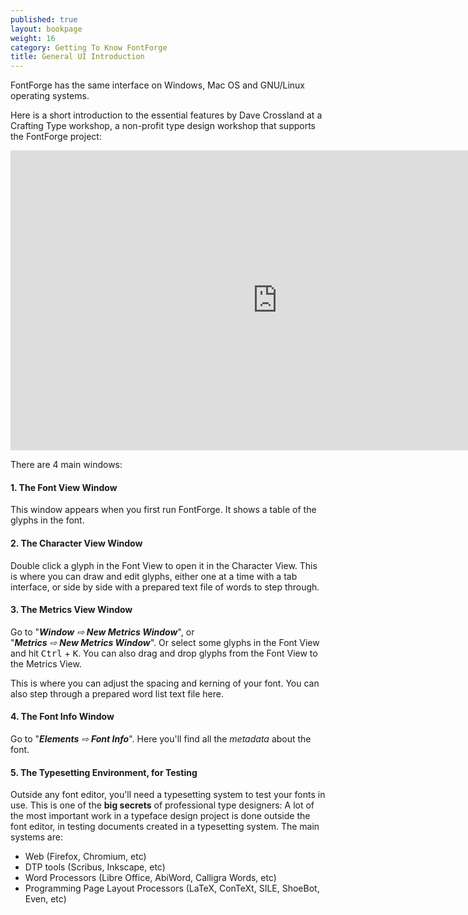 ```yaml
---
published: true
layout: bookpage
weight: 16
category: Getting To Know FontForge
title: General UI Introduction
---
```


FontForge has the same interface on Windows, Mac OS and GNU/Linux operating systems.

Here is a short introduction to the essential features by Dave Crossland at a Crafting Type workshop, a non-profit type design workshop that supports the FontForge project:

<iframe width="853" height="480" src="https://www.youtube-nocookie.com/embed/_EhwHL1aloI?rel=0&amp;showinfo=0&t=1m55s" frameborder="0" allowfullscreen></iframe>

There are 4 main windows:

#### 1. The Font View Window

This window appears when you first run FontForge.
It shows a table of the glyphs in the font.

#### 2. The Character View Window

Double click a glyph in the Font View to open it in the Character View.
This is where you can draw and edit glyphs, either one at a time with a tab interface, or side by side with a prepared text file of words to step through.

#### 3. The Metrics View Window

Go to  "_**Window**&nbsp;⇨&nbsp;**New&nbsp;Metrics&nbsp;Window**_",
or "_**Metrics**&nbsp;⇨&nbsp;**New&nbsp;Metrics&nbsp;Window**_".
Or select some glyphs in the Font View and hit <kbd>Ctrl</kbd> + <kbd>K</kbd>.
You can also drag and drop glyphs from the Font View to the Metrics View.

This is where you can adjust the spacing and kerning of your font.
You can also step through a prepared word list text file here.

#### 4. The Font Info Window

Go to "_**Elements**&nbsp;⇨&nbsp;**Font&nbsp;Info**_".
Here you'll find all the _metadata_ about the font.

#### 5. The Typesetting Environment, for Testing

Outside any font editor, you'll need a typesetting system to test your fonts in use.
This is one of the **big secrets** of professional type designers:
A lot of the most important work in a typeface design project is done outside the font editor, in testing documents created in a typesetting system.
The main systems are:

* Web (Firefox, Chromium, etc)
* DTP tools (Scribus, Inkscape, etc)
* Word Processors (Libre Office, AbiWord, Calligra Words, etc)
* Programming Page Layout Processors (LaTeX, ConTeXt, SILE, ShoeBot, Even, etc)
